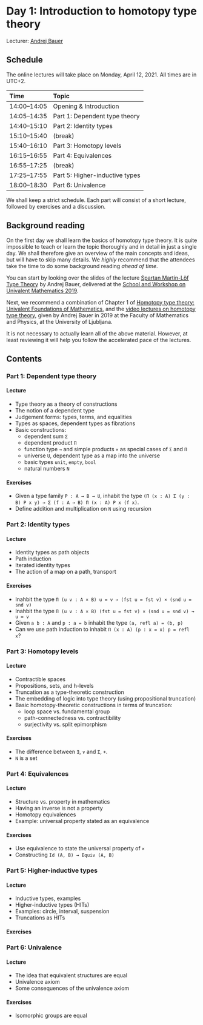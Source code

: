 # Day 1: Introduction to homotopy type theory

Lecturer: [Andrej Bauer](http://www.andrej.com/)

## Schedule

The online lectures will take place on Monday, April 12, 2021.
All times are in UTC+2.

| Time        | Topic                                      |
|:------------|:-------------------------------------------|
| 14:00–14:05 | Opening & Introduction                     |
| 14:05–14:35 | Part 1: Dependent type theory              |
| 14:40–15:10 | Part 2: Identity types                     |
| 15:10–15:40 | (break)                                    |
| 15:40–16:10 | Part 3: Homotopy levels                    |
| 16:15–16:55 | Part 4: Equivalences                       |
| 16:55–17:25 | (break)                                    |
| 17:25–17:55 | Part 5: Higher-inductive types             |
| 18:00–18:30 | Part 6: Univalence                         |

We shall keep a strict schedule. Each part will consist of a short lecture, followed by exercises and a discussion.


## Background reading

On the first day we shall learn the basics of homotopy type theory. It is quite impossible to teach or learn the topic
thoroughly and in detail in just a single day. We shall therefore give an overview of the main concepts and ideas, but
will have to skip many details. We *highly* recommend that the attendees take the time to do some background reading
*ahead of time*.

You can start by looking over the slides of the lecture [Spartan Martin-Löf Type
Theory](https://github.com/UniMath/Schools/raw/master/2019-04-Birmingham/Part1_Spartan_Type_Theory/Spartan-Type-Theory.pdf)
by Andrej Bauer, delivered at the [School and Workshop on Univalent Mathematics
2019](https://unimath.github.io/bham2019/).

Next, we recommend a combination of Chapter 1 of [Homotopy type theory: Univalent Foundations of
Mathematics](https://homotopytypetheory.org/book/), and the [video lectures on homotopy type
theory](https://github.com/andrejbauer/homotopy-type-theory-course#homotopy-type-theory), given by Andrej Bauer in 2019
at the Faculty of Mathematics and Physics, at the University of Ljubljana.

It is not necessary to actually learn all of the above material. However, at least reviewing it will help you follow the
accelerated pace of the lectures.


## Contents

### Part 1: Dependent type theory

#### Lecture

* Type theory as a theory of constructions
* The notion of a dependent type
* Judgement forms: types, terms, and equalities
* Types as spaces, dependent types as fibrations
* Basic constructions:
    * dependent sum `Σ`
    * dependent product `Π`
    * function type `→` and simple products `×` as special cases of `Σ` and `Π`
    * universe `U`, dependent type as a map into the universe
    * basic types `unit`, `empty`, `bool`
    * natural numbers `N`

#### Exercises

* Given a type family `P : A → B → U`, inhabit the type `(Π (x : A) Σ (y : B) P x y) → Σ (f : A → B) Π (x : A) P x (f x)`.
* Define addition and multiplication on `N` using recursion

### Part 2: Identity types

#### Lecture

* Identity types as path objects
* Path induction
* Iterated identity types
* The action of a map on a path, transport

#### Exercises

* Inahbit the type `Π (u v : A × B) u = v → (fst u = fst v) × (snd u = snd v)`
* Inahbit the type `Π (u v : A × B) (fst u = fst v) × (snd u = snd v) → u = v`
* Given `a b : A` and `p : a = b` inhabit the type `(a, refl a) = (b, p)`
* Can we use path induction to inhabit `Π (x : A) (p : x = x) p = refl x`?


### Part 3: Homotopy levels

#### Lecture

* Contractible spaces
* Propositions, sets, and h-levels
* Truncation as a type-theoretic construction
* The embedding of logic into type theory (using propositional truncation)
* Basic homotopy-theoretic constructions in terms of truncation:
    * loop space vs. fundamental group
    * path-connectedness vs. contractibility
    * surjectivity vs. split epimorphism

#### Exercises

* The difference between `∃`, `∨` and `Σ`, `+`.
* `N` is a set


### Part 4: Equivalences

#### Lecture

* Structure vs. property in mathematics
* Having an inverse is not a property
* Homotopy equivalences
* Example: universal property stated as an equivalence

#### Exercises

* Use equivalence to state the universal property of `×`
* Constructing `Id (A, B) → Equiv (A, B)`



### Part 5: Higher-inductive types

#### Lecture

* Inductive types, examples
* Higher-inductive types (HITs)
* Examples: circle, interval, suspension
* Truncations as HITs

#### Exercises


### Part 6: Univalence

#### Lecture

* The idea that equivalent structures are equal
* Univalence axiom
* Some consequences of the univalence axiom

#### Exercises

* Isomorphic groups are equal
